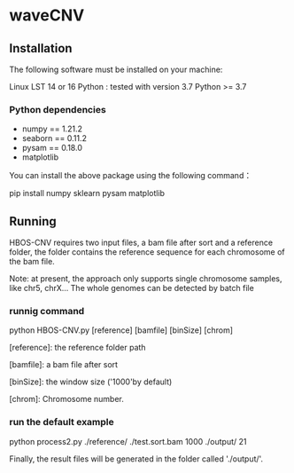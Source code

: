 # waveCNV

## Installation
The following software must be installed on your machine:

Linux LST 14 or 16
Python : tested with version 3.7
Python >= 3.7

### Python dependencies
* numpy == 1.21.2
* seaborn == 0.11.2
* pysam == 0.18.0
* matplotlib

You can install the above package using the following command：

pip install numpy sklearn  pysam matplotlib


## Running
HBOS-CNV requires two input files, a bam file after sort and a reference folder,
the folder contains the reference sequence for each chromosome of the bam file.

Note: at present, the approach only supports single chromosome samples, like chr5, chrX...
The whole genomes can be detected by batch file
### runnig command
python HBOS-CNV.py [reference] [bamfile] [binSize] [chrom]

[reference]: the reference folder path

[bamfile]: a bam file after sort

[binSize]: the window size ('1000'by default)

[chrom]: Chromosome number.

### run the default example
python process2.py ./reference/ ./test.sort.bam 1000 ./output/ 21

Finally, the result files will be generated in the folder called './output/'.


